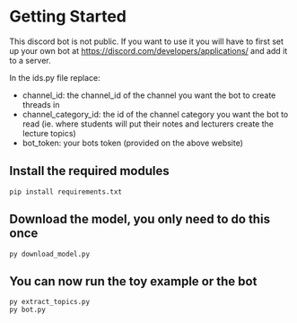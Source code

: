 # Getting Started

This discord bot is not public. If you want to use it you will have to first set up your own bot at
https://discord.com/developers/applications/
and add it to a server.

In the ids.py file replace:

- channel_id: the channel_id of the channel you want the bot to create threads in
- channel_category_id: the id of the channel category you want the bot to read (ie. where students will put their notes and lecturers create the lecture topics)
- bot_token:  your bots token (provided on the above website)

## Install the required modules
```
pip install requirements.txt
```
## Download the model, you only need to do this once
```
py download_model.py
```
## You can now run the toy example or the bot
```
py extract_topics.py
py bot.py
```